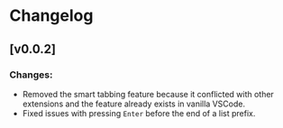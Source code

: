 # Changelog

## [v0.0.2]

### Changes:

- Removed the smart tabbing feature because it conflicted with other extensions and the feature already exists in vanilla VSCode.
- Fixed issues with pressing `Enter` before the end of a list prefix.